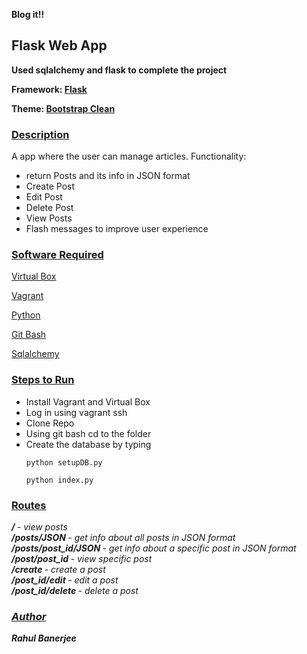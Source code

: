 
  

**Blog it!!**

  

<h2>Flask Web App</h2>

  

  

**Used sqlalchemy and flask to complete the project**

**Framework: [Flask](https://palletsprojects.com/p/flask/)** 

**Theme: <a href="https://startbootstrap.com/previews/clean-blog/"> Bootstrap Clean  </a>**

<h3>  <u> Description </u></h3>


  

<p>A app where the user can manage articles. Functionality:

- return Posts and its info in JSON format
- Create Post
- Edit Post
- Delete Post
- View Posts
- Flash messages to improve user experience
</p>

  

  

<h3>  <u> Software Required </u>  </h3>

  
  

<a  href="https://www.virtualbox.org/wiki/Download_Old_Builds_5_1">Virtual Box</a>

  

<a  href="https://www.vagrantup.com/">Vagrant </a>

<a  href="https://www.python.org/downloads/"> Python </a>

<a  href="https://git-scm.com/"> Git Bash </a>

<a  href="https://www.sqlalchemy.org/"> Sqlalchemy </a>

  
  
  

  

<h3>  <u> Steps to Run </u>  </h3>

  

<ul>

  

<li> Install Vagrant and Virtual Box </li>

  

<li> Log in using vagrant ssh </li>

  

<li> Clone Repo </li>

  

<li> Using git bash cd to the folder </li>

  

<li> Create the database by typing

    python setupDB.py
    
    python index.py

</ul>



<h3>  <u> Routes</u>  </h3>
 <b> <i> /  <i> </b> - view posts  
 <br>
 <b> <i> /posts/JSON<i> </b>  - get info about all posts in JSON format
 <br>
  <b> <i>/posts/post_id/JSON<i> </b>  - get info about a specific post in JSON format  
  <br> 
   <b> <i> /post/post_id<i> </b>  - view specific post
   <br>
      <b> <i> /create<i> </b>  - create a post
   <br>
      <b> <i> /post_id/edit<i> </b>  - edit a post
   <br>
    <b> <i> /post_id/delete<i> </b>  - delete a post
   <br>

<h3><u> Author</u>  </h3>

<b>Rahul Banerjee</b>